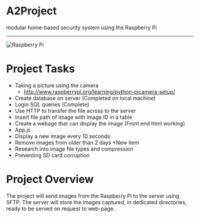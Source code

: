 A2Project
=========
modular home-based security system using the Raspberry Pi
<hr>

![Raspberry Pi](https://lh6.googleusercontent.com/-m88dpWcWBI4/AAAAAAAAAAI/AAAAAAAAAts/50q64HIGyxY/s100-c-k-no/photo.jpg)


Project Tasks
=============

 * Taking a picture using the camera
   * http://www.raspberrypi.org/learning/python-picamera-setup/
 * Create database on server (Completed on local machine)
 * Login SQL queries (Complete)
 * Use HTTP to transfer the file across to the server
 * Insert file path of image with image ID in a table
 * Create a webage that can display the image (Front end html working)
 * App.js
 * Display a new image every 10 seconds
 * Remove images from older than 2 days
   *New item
 * Research into image file types and compression
 * Preventing SD card corruption

Project Overview
================

The project will send images from the Raspberry Pi to the server using SFTP. The server will store the images captured, in dedicated directories, ready to be served on request to web-page.



